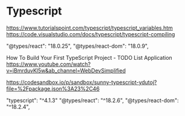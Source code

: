 # Typescript 
https://www.tutorialspoint.com/typescript/typescript_variables.htm
https://code.visualstudio.com/docs/typescript/typescript-compiling

"@types/react": "18.0.25",
"@types/react-dom": "18.0.9",

How To Build Your First TypeScript Project - TODO List Application
https://www.youtube.com/watch?v=jBmrduvKl5w&ab_channel=WebDevSimplified

https://codesandbox.io/p/sandbox/sunny-typescript-ydutoj?file=%2Fpackage.json%3A23%2C46

"typescript": "^4.1.3"
"@types/react": "^18.2.6",
"@types/react-dom": "^18.2.4",

